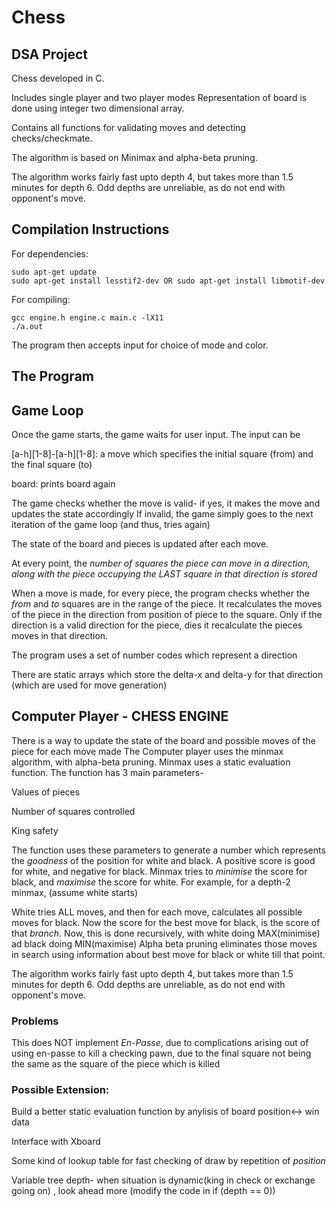 # Chess

## DSA Project

Chess developed in C. 

Includes single player and two player modes Representation of board is done using integer two dimensional array. 

Contains all functions for validating moves and detecting checks/checkmate. 

The algorithm is based on Minimax and alpha-beta pruning. 

The algorithm works fairly fast upto depth 4, but takes more than 1.5 minutes for depth 6. Odd depths are unreliable, as do not end with opponent's move.

## Compilation Instructions 

For dependencies: 
```
sudo apt-get update 
sudo apt-get install lesstif2-dev OR sudo apt-get install libmotif-dev
```

For compiling:
```
gcc engine.h engine.c main.c -lX11
./a.out
````

The program then accepts input for choice of mode and color.


## The Program

## Game Loop
Once the game starts, the game waits for user input. The input can be

[a-h][1-8]-[a-h][1-8]: a move which specifies the initial square (from) and the final square (to)

board: prints board again

The game checks whether the move is valid- if yes, it makes the move and updates the state accordingly
If invalid, the game simply goes to the next iteration of the game loop (and thus, tries again)

The state of the board and pieces is updated after each move. 

At every point, the *number of squares the piece  can move in a direction, along with the piece occupying the LAST square in that direction is stored*

When a move is made, for every piece, the program checks whether the *from* and *to* squares are in the range of the piece. It recalculates the moves of the piece in the direction from position of piece to the square. Only if the direction is a valid direction for the piece, dies it recalculate the pieces moves in that direction.

The program uses a set of number codes which represent a direction 

There are static arrays which store the delta-x and delta-y for that direction (which are used for move generation)

## Computer Player - CHESS ENGINE
There is a way to update the state of the board and possible moves of the piece for each move made
The Computer player uses the minmax algorithm, with alpha-beta pruning. 
Minmax uses a static evaluation function. The function has 3 main parameters-

Values of pieces

Number of squares controlled

King safety

The function uses these parameters to generate a number which represents the *goodness* of the position for white and black. A positive score is good for white, and negative for black. Minmax tries to *minimise* the score for black, and *maximise* the score for white. 
For example, for a depth-2 minmax, (assume white starts)

White tries ALL moves, and then for each move, calculates all possible moves for black. Now the score for the best move for black, is the score of that *branch*. Now, this is done recursively, with white doing MAX(minimise) ad black doing MIN(maximise)
Alpha beta pruning eliminates those moves in search using information about best move for black or white till that point.

The algorithm works fairly fast upto depth 4, but takes more than 1.5 minutes for depth 6. Odd depths are unreliable, as do not end with opponent's move.


### Problems

This does NOT implement *En-Passe*, due to complications arising out of using en-passe to kill a checking pawn, due to the final square not being the same as the square of the piece which is killed


### Possible Extension:

Build a better static evaluation function by anylisis of board position<-> win data

Interface with Xboard

Some kind of lookup table for fast checking of draw by repetition of *position*

Variable tree depth- when situation is dynamic(king in check or exchange going on) , look ahead more (modify the code in if (depth == 0))
